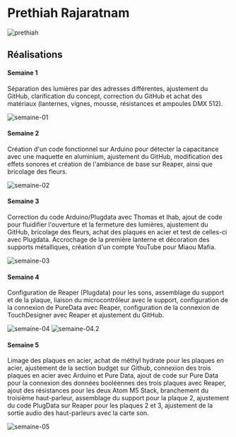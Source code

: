 # Prethiah Rajaratnam

![prethiah](https://github.com/user-attachments/assets/fc58409a-e799-4168-b50f-32023648f2f1)

## Réalisations

#### Semaine 1

Séparation des lumières par des adresses différentes, ajustement du GitHub, clarification du concept, correction du GitHub et achat des matériaux (lanternes, vignes, mousse, résistances et ampoules DMX 512).

![semaine-01](https://github.com/user-attachments/assets/a84ca9da-1e12-4ba9-9a2b-1fa248324b66)

#### Semaine 2

Création d'un code fonctionnel sur Arduino pour détecter la capacitance avec une maquette en aluminium, ajustement du GitHub, modification des effets sonores et création de l'ambiance de base sur Reaper, ainsi que bricolage des fleurs.

![semaine-02](https://github.com/user-attachments/assets/95ca8ad6-a264-48b0-9f37-a7e60b750c52)

#### Semaine 3

Correction du code Arduino/Plugdata avec Thomas et Ihab, ajout de code pour fluidifier l'ouverture et la fermeture des lumières, ajustement du GitHub, bricolage des fleurs, achat des plaques en acier et test de celles-ci avec Plugdata. Accrochage de la première lanterne et décoration des supports métalliques, création d'un compte YouTube pour Miaou Mafia.

![semaine-03](https://github.com/user-attachments/assets/7e82b91a-4469-4391-acd8-5181992d07c3)

#### Semaine 4

Configuration de Reaper (Plugdata) pour les sons, assemblage du support et de la plaque, liaison du microcontrôleur avec le support, configuration de la connexion de PureData avec Reaper, configuration de la connexion de TouchDesigner avec Reaper et ajustement du GitHub.

![semaine-04](https://github.com/user-attachments/assets/f032b334-1299-4930-bb87-329a20bd906a)
![semaine-04.2](https://github.com/user-attachments/assets/e52345e5-e6c0-4243-83ae-9b7ebced454e)

#### Semaine 5

Limage des plaques en acier, achat de méthyl hydrate pour les plaques en acier, ajustement de la section budget sur Github, connexion des trois plaques en acier avec Arduino et Pure Data, ajout de code sur Pure Data pour la connexion des données booléennes des trois plaques avec Reaper, ajout des résistances pour les deux Atom M5 Stack, branchement du troisième haut-parleur, assemblage du support pour la plaque 2, ajustement du code PlugData sur Reaper pour les plaques 2 et 3, ajustement de la sortie audio des haut-parleurs avec la carte son.

![semaine-05](https://github.com/user-attachments/assets/52d526c3-2e36-4e60-88b3-5147cd06e8b0)

